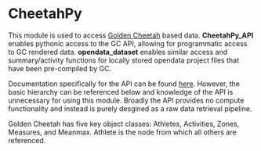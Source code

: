 # CheetahPy
This module is used to access [Golden Cheetah](https://github.com/GoldenCheetah/GoldenCheetah) based data.
**CheetahPy_API** enables pythonic access to the GC API, allowing for programmatic access to GC rendered data.
**opendata_dataset** enables similar access and summary/activity functions for locally stored opendata project files that have been pre-compiled by GC.

Documentation specifically for the API can be found [here](https://github.com/GoldenCheetah/GoldenCheetah/wiki/UG_Special-Topics_REST-API-documentation). However, the basic hierarchy can be referenced below and knowledge of the API is unnecessary for using this module. Broadly the API provides no compute functionality and instead is purely desgined as a raw data retrieval pipeline.

Golden Cheetah has five key object classes: Athletes, Activities, Zones, Measures, and Meanmax.
Athlete is the node from which all others are referenced.


